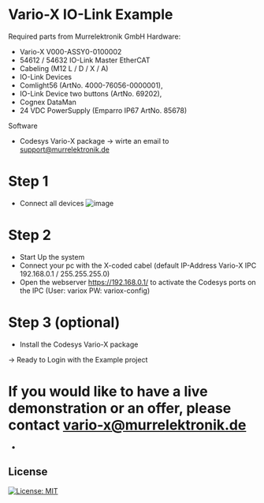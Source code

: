 # Vario-X IO-Link Example

Required parts from Murrelektronik GmbH
Hardware:
- Vario-X V000-ASSY0-0100002
- 54612 / 54632 IO-Link Master EtherCAT
- Cabeling (M12 L / D / X / A)
- IO-Link Devices
-   Comlight56 (ArtNo. 4000-76056-0000001),
-   IO-Link Device two buttons (ArtNo. 69202),
-   Cognex DataMan
-   24 VDC PowerSupply (Emparro IP67 ArtNo. 85678)  

Software
- Codesys Vario-X package -> wirte an email to support@murrelektronik.de




# Step 1
- Connect all devices
![image](https://github.com/Murrelektronik/VarioX-IPC-DemoCase/assets/90257053/b6ed5fa5-c495-4aea-8255-8a9a72f61b6e)


# Step 2 
- Start Up the system
- Connect your pc with the X-coded cabel (default IP-Address Vario-X IPC 192.168.0.1 / 255.255.255.0)
- Open the webserver https://192.168.0.1/ to activate the Codesys ports on the IPC (User: variox PW: variox-config)

# Step 3 (optional)
- Install the Codesys Vario-X package


-> Ready to Login with the Example project

# If you would like to have a live demonstration or an offer, please contact vario-x@murrelektronik.de  
-


## License
[![License: MIT](https://img.shields.io/badge/License-MIT-yellow.svg)](https://github.com/Murrelektronik/TrafficLightsCpp/blob/master/License)




